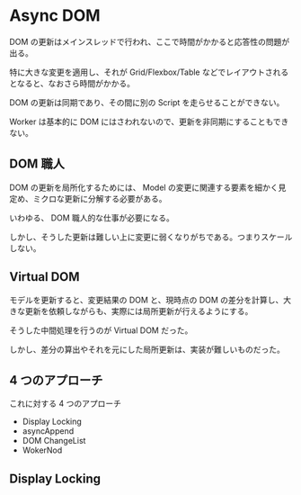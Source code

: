 # Async DOM

DOM の更新はメインスレッドで行われ、ここで時間がかかると応答性の問題が出る。

特に大きな変更を適用し、それが Grid/Flexbox/Table などでレイアウトされるとなると、なおさら時間がかかる。

DOM の更新は同期であり、その間に別の Script を走らせることができない。

Worker は基本的に DOM にはさわれないので、更新を非同期にすることもできない。



## DOM 職人

DOM の更新を局所化するためには、 Model の変更に関連する要素を細かく見定め、ミクロな更新に分解する必要がある。

いわゆる、 DOM 職人的な仕事が必要になる。

しかし、そうした更新は難しい上に変更に弱くなりがちである。つまりスケールしない。


## Virtual DOM

モデルを更新すると、変更結果の DOM と、現時点の DOM の差分を計算し、大きな更新を依頼しながらも、実際には局所更新が行えるようにする。

そうした中間処理を行うのが Virtual DOM だった。

しかし、差分の算出やそれを元にした局所更新は、実装が難しいものだった。


## 4 つのアプローチ

これに対する 4 つのアプローチ

- Display Locking
- asyncAppend
- DOM ChangeList
- WokerNod

## Display Locking


